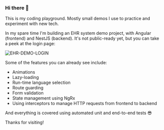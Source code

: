 ### Hi there 👋

This is my coding playground. Mostly small demos I use to practice and experiment with new tech.

In my spare time I'm building an EHR system demo project, with Angular (frontend) and NestJS (backend). It's not public-ready yet, but you can take a peek at the login page:

![EHR-DEMO-LOGIN](https://github.com/raskolnikov-rodion/raskolnikov-rodion/assets/22417165/86edf227-648a-4de6-b6ed-a1e5eaf713ea)

Some of the features you can already see include:
- Animations
- Lazy-loading
- Run-time language selection
- Route guarding
- Form validation
- State management using NgRx
- Using interceptors to manage HTTP requests from frontend to backend

And everything is covered using automated unit and end-to-end tests 😎

Thanks for visiting!

<!--
**raskolnikov-rodion/raskolnikov-rodion** is a ✨ _special_ ✨ repository because its `README.md` (this file) appears on your GitHub profile.

Here are some ideas to get you started:

- 🔭 I’m currently working on ...
- 🌱 I’m currently learning ...
- 👯 I’m looking to collaborate on ...
- 🤔 I’m looking for help with ...
- 💬 Ask me about ...
- 📫 How to reach me: ...
- 😄 Pronouns: ...
- ⚡ Fun fact: ...
-->
